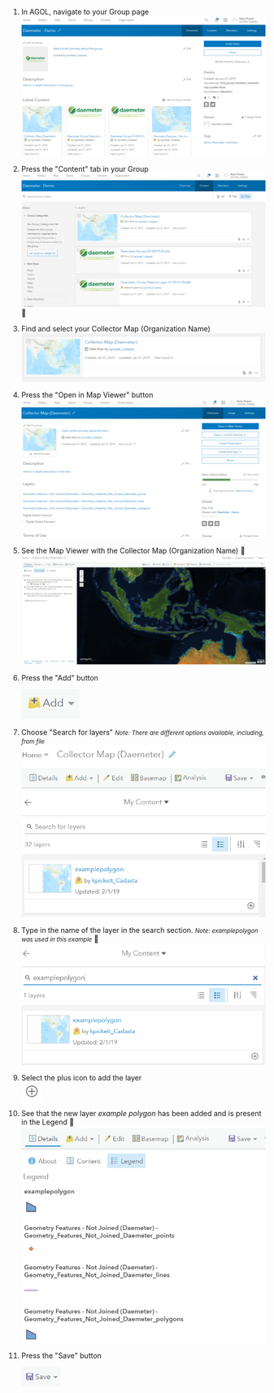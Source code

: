 1. In AGOL, navigate to your Group page
   ![](../add_fl_to_collectormap/imgs/image5.png)

1. Press the "Content" tab in your Group
![](../add_fl_to_collectormap/imgs/image3.png)

1. Find and select your Collector Map (Organization Name)
![](../add_fl_to_collectormap/imgs/image4.png)

1. Press the "Open in Map Viewer" button
![](../add_fl_to_collectormap/imgs/image11.png)

1. See the Map Viewer with the Collector Map (Organization Name)
![](../add_fl_to_collectormap/imgs/image1.png)

1. Press the "Add" button 

    ![](../add_fl_to_collectormap/imgs/image8.png)

1. Choose "Search for layers"
   <small>*Note: There are different options available, including, from file*</small>
![](../add_fl_to_collectormap/imgs/image6.png)

1. Type in the name of the layer in the search section.
    <small>*Note: examplepolygon was used in this example*</small>
    ![](../add_fl_to_collectormap/imgs/image10.png)
1. Select the plus icon to add the layer  
![](../add_fl_to_collectormap/imgs/image9.png)
2. See that the new layer *example polygon* has been added and is present in the Legend
![](../add_fl_to_collectormap/imgs/image2.png)

3. Press the "Save" button
   
   ![](../add_fl_to_collectormap/imgs/image7.png)

